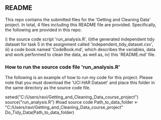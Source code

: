 ## README

This repo contains the submitted files for the 'Getting and Cleaning Data' project. In total, 4 files including this
README file are provided. Specifically, the following are provided in this repo: 

i) the source code script 'run_analysis.R', 
ii)the generated independent tidy dataset for task 5 in the assignment called 'independent_tidy_dataset.csv', 
iii) a code book named 'CodeBook.md', which describes the variables, data and work performed to clean the data, as well as, 
iv) this 'README.md' file.

### How to run the source code file 'run_analysis.R'

The following is an example of how to run my code for this project. Please note that you must download the
'UCI HAR Dataset' and place this folder in the same directory as the source code file.

setwd("C:/Users/ravi/Getting_and_Cleaning_Data_course_project")
source("run_analysis.R") #load source code
Path_to_data_folder <- "C:/Users/ravi/Getting_and_Cleaning_Data_course_project"
Do_Tidy_Data(Path_to_data_folder)



